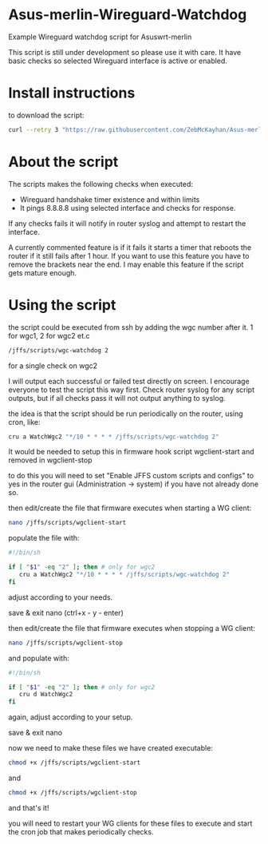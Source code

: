 # Asus-merlin-Wireguard-Watchdog
Example Wireguard watchdog script for Asuswrt-merlin

This script is still under development so please use it with care. It have basic checks so selected Wireguard interface is active or enabled. 

# Install instructions
to download the script:
```sh
curl --retry 3 "https://raw.githubusercontent.com/ZebMcKayhan/Asus-merlin-Wireguard-Watchdog/main/wgc-watchdog" -o "/jffs/scripts/wgc-watchdog" && chmod 755 "/jffs/scripts/wgc-watchdog"
```

# About the script
The scripts makes the following checks when executed:
- Wireguard handshake timer existence and within limits
- It pings 8.8.8.8 using selected interface and checks for response.

If any checks fails it will notify in router syslog and attempt to restart the interface.

A currently commented feature is if it fails it starts a timer that reboots the router if it still fails after 1 hour. If you want to use this feature you have to remove the brackets near the end. I may enable this feature if the script gets mature enough.

# Using the script
the script could be executed from ssh by adding the wgc number after it. 1 for wgc1, 2 for wgc2 et.c
```sh
/jffs/scripts/wgc-watchdog 2
```
for a single check on wgc2

I will output each successful or failed test directly on screen. 
I encourage everyone to test the script this way first. 
Check router syslog for any script outputs, but if all checks pass it will not output anything to syslog.

the idea is that the script should be run periodically on the router, using cron, like:
```sh
cru a WatchWgc2 "*/10 * * * * /jffs/scripts/wgc-watchdog 2"
```

It would be needed to setup this in firmware hook script wgclient-start and removed in wgclient-stop

to do this you will need to set "Enable JFFS custom scripts and configs" to yes in the router gui (Administration -> system) if you have not already done so.

then edit/create the file that firmware executes when starting a WG client:
```sh
nano /jffs/scripts/wgclient-start
```
populate the file with:
```sh
#!/bin/sh 

if [ "$1" -eq "2" ]; then # only for wgc2
   cru a WatchWgc2 "*/10 * * * * /jffs/scripts/wgc-watchdog 2"
fi
```
adjust according to your needs.

save & exit nano (ctrl+x - y - enter)

then edit/create the file that firmware executes when stopping a WG client:
```sh
nano /jffs/scripts/wgclient-stop
```
and populate with:
```sh
#!/bin/sh 

if [ "$1" -eq "2" ]; then # only for wgc2
   cru d WatchWgc2
fi
```
again, adjust according to your setup.

save & exit nano

now we need to make these files we have created executable:
```sh
chmod +x /jffs/scripts/wgclient-start
```
and
```sh
chmod +x /jffs/scripts/wgclient-stop
```
and that's it!

you will need to restart your WG clients for these files to execute and start the cron job that makes periodically checks.
